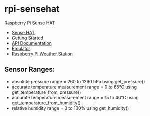 # rpi-sensehat
Raspberry Pi Sense HAT

- [Sense HAT](https://www.raspberrypi.com/documentation/accessories/sense-hat.html)
- [Getting Started](https://projects.raspberrypi.org/en/projects/getting-started-with-the-sense-hat)
- [API Documentation](https://sense-hat.readthedocs.io/en/latest/)
- [Emulator](https://trinket.io/sense-hat)
- [Raspberry Pi Weather Station](https://learn.littlebirdelectronics.com.au/raspberry-pi/raspberry-pi-weather-station-with-the-sense-hat)

## Sensor Ranges:

- absolute pressure range = 260 to 1260 hPa using get_pressure()
- accurate temperature measurement range = 0 to 65°C using get_temperature_from_pressure()
- accurate temperature measurement range = 15 to 40°C using get_temperature_from_humidity()
- relative humidity range = 0 to 100% using get_humidity()
